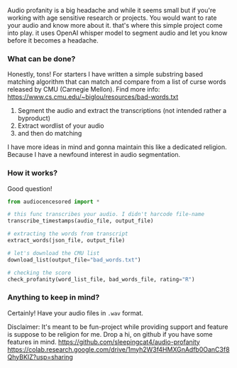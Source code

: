 Audio profanity is a big headache and while it seems small but if you're working with age sensitive research or projects. You would want to rate your audio and know more about it. that's where this simple project come into play. it uses OpenAI whisper model to segment audio and let you know before it becomes a headache. 

### What can be done?
Honestly, tons! For starters I have written a simple substring based matching algorithm that can match and compare from a list of curse words released by CMU (Carnegie Mellon). Find more info: https://www.cs.cmu.edu/~biglou/resources/bad-words.txt 

1. Segment the audio and extract the transcriptions (not intended rather a byproduct)
2. Extract wordlist of your audio
3. and then do matching

I have more ideas in mind and gonna maintain this like a dedicated religion. Because I have a newfound interest in audio segmentation. 

### How it works?

Good question! 

```Python
from audiocencesored import *

# this func transcribes your audio. I didn't harcode file-name
transcribe_timestamps(audio_file, output_file)

# extracting the words from transcript
extract_words(json_file, output_file)

# let's download the CMU list
download_list(output_file="bad_words.txt")

# checking the score
check_profanity(word_list_file, bad_words_file, rating="R")
```

### Anything to keep in mind?
Certainly! Have your audio files in `.wav` format. 

Disclaimer: It's meant to be fun-project while providing support and feature is suppose to be religion for me. Drop a hi, on github if you have some features in mind. https://github.com/sleepingcat4/audio-profanity https://colab.research.google.com/drive/1myh2W3f4HMXGnAdfb0OanC3f8QhyBKIZ?usp=sharing
